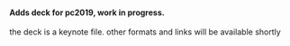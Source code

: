 #### Adds deck for pc2019, work in progress.

the deck is a keynote file. other formats and links will be available shortly
